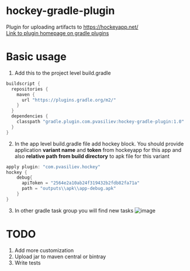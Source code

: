 # hockey-gradle-plugin
Plugin for uploading artifacts to https://hockeyapp.net/  
[Link to plugin homepage on gradle plugins](https://plugins.gradle.org/plugin/com.pvasiliev.hockey)
# Basic usage
1. Add this to the project level build.gradle 
```groovy
buildscript {
  repositories {
    maven {
      url "https://plugins.gradle.org/m2/"
    }
  }
  dependencies {
    classpath "gradle.plugin.com.pvasiliev:hockey-gradle-plugin:1.0"
  }
}
```
2. In the app level build.gradle file add hockey block. 
You should provide application **variant name** and **token** from hockeyapp for this app and 
also **relative path from build directory** to apk file for this variant
```groovy
apply plugin: "com.pvasiliev.hockey"
hockey {
    debug{
      apiToken = "2564e2a10ab24f319432b2fdb82fa71a"
      path = "outputs\\apk\\app-debug.apk"
    }
}
```
3. In other gradle task group you will find new tasks
![image](https://user-images.githubusercontent.com/36657103/36633451-f5bf7f80-19a6-11e8-9226-b54d1d820883.png)

# TODO
1. Add more customization
2. Upload jar to maven central or bintray
3. Write tests
